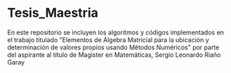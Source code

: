 # Tesis_Maestria
En este repositorio se incluyen los algoritmos y códigos implementados en el trabajo titulado "Elementos de Álgebra Matricial para la ubicación y determinación de valores propios usando Métodos Numéricos" por parte del aspirante al título de Magister en Matemáticas, Sergio Leonardo Riaño Garay
